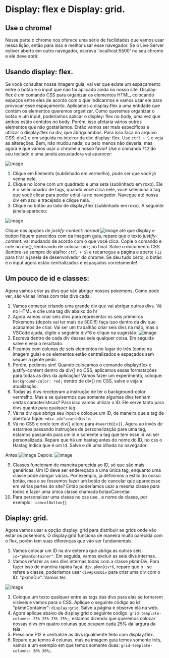 # Display: flex e Display: grid.

## Use o chrome!
  Nessa parte o chrome nos oferece uma série de facilidades que vamos usar nessa lição, então para isso é melhor usar esse navegador. Se o Live Server estiver aberto em outro navegador, escreva 'localhost:5500' no seu chrome e ele deve abrir.
  
## Usando display: flex.
  
  Se você consultar nossa imagem guia, vai ver que existe um espaçamento entre o botão e o input que não foi aplicado ainda no nosso site. Display: flex é um comando CSS para organizar os elementos HTML, colocando espaços entre eles de acordo com o que indicarmos e vamos usar ele para provocar esse espaçamento.
  Aplicamos o display:flex a uma entidade que contém os elementos queremos organizar. Como queremos organizar o botão e um input, poderíamos aplicar o displey: flex no body, uma vez que ambos estão contidos no body. Porém, isso afetaria vários outros elementos que não gostaríamos. Então vamos ser mais específicos e utilizar o display:flex na div, que abriga ambos. Para isso faça no arquivo CSS: div{} e em seguida no inteiror da div: display: flex.
  Use `ctrl + S` e veja as alterações. Bem, não mudou nada, ou pelo menos não deveria, mas agora é que vamos usar o chrome a nosso favor! Use o comando `F12` do seu teclado e uma janela assustadora vai aparecer:

  ![image](https://user-images.githubusercontent.com/39773960/218122241-c575afe7-50fd-41ae-bcfd-365955a80b14.png)

  1) Clique em Elements (sublinhado em vermelho), pode ser que você já venha nele.
  2) Clique no ícone com um quadrado e uma seta (sublinhado em roxo). Ele é o selecionador de tags, quando você clica nele, você seleciona a tag que você clicar para poder editá-la no navegador. Navegue até nossa div em azul e tracejado e clique nela.
  3) Clique no botão ao lado de display:flex (sublinhado em roxo). A seguinte janela apareceu:
 
 ![image](https://user-images.githubusercontent.com/39773960/218122973-5ada4b9b-ecc2-4696-a197-574c0c80c23d.png)

  Clique nas opções de _justify-content: normal_ ![image](https://user-images.githubusercontent.com/39773960/218123687-c5a7f133-47ad-490e-84f1-b656f808ae31.png)
 até que display e button fiquem parecidos com da imagem guia, repare que o texto _justify-content:_ vai mudando de acordo com o que você clica. Copie o comando e cole no div{}, lembrando de colocar um ; no final.
  Salve o documento CSS (lembre-se sempre do atalho: `ctrl + S`) e recarregue a página e aperte `F12` para tirar a janela de desenvolvedor do chrome. Se deu tudo certo, o botão e o input agora estão centralizados e espaçados corretamente!
  
## Um pouco de id e classes:

  Agora vamos criar as divs que vão abrigar nossos pokemons. Como pode ver, são várias linhas com três divs cada.
  
  1) Vamos começar criando uma grande div que vai abrigar outras divs. Vá no HTML e crie uma tag div abaixo do hr
  2) Agora vamos criar seis divs para representar os seis primeiros Pokemons (depois vai ter mais de 500!!!) faça isso dentro da div que acabamos de criar. Vai ser um trabalhão criar seis divs na mão, mas o VSCode ajuda, digite o seguinte div*6 e clique na sugestão: ![image](https://user-images.githubusercontent.com/39773960/218125722-3ceaac1b-8eb2-48b2-bc7f-21fc982afd88.png)
  3) Escreva dentro de cada div dessas seis qualquer coisa. Em seguida salve e veja o resultado.
  4) Ficamos com colunas de seis elementos no lugar de três (como na imagem guia) e os elementos estão centralizados e espaçados sem sequer a gente pedir.
  5) Porém, pedimos sim! Quando colocamos o comando display:flex e justify-content dentro da div{} no CSS, aplicamos essas formatações para todas as divs da aplicação! Vamos fazer um experimento, coloque: `background-color: red;` dentro de div{} no CSS, salve e veja a atualização.
  6) Todas as divs receberam a instrução de ter o background-color vermelho. Mas e se quisermos que somente algumas divs tenham certas características? Para isso vamos utilizar o ID. Ele serve tanto para divs quanto para qualquer tag.
  7) Vá na div que abriga seu input e coloque um ID, de maneira que a tag de abertura fique: `<div id="searchDiv">`.
  8) Vá no CSS e onde tem div{} altere para `#searchDiv{}`. Agora ao invés de estarmos passando instruções de personalização para uma tag, estamos passando para um id e somente a tag que tem esse id vai ser personalizada. Repare que há um hastag antes do nome do ID, no css o Hastag indica que é um Id. Salve e dê uma olhada no navegador.

Antes:![image](https://user-images.githubusercontent.com/39773960/218128611-e32f86db-1773-485d-98e8-13993b973191.png)
 Depois: ![image](https://user-images.githubusercontent.com/39773960/218128505-2f335964-e420-4cf7-90d5-dc28ba896b09.png)
 
  9) Classes funcionam de maneira parecida ao ID, só que são mais genéricas. Um ID deve ser endereçado a uma única tag, enquanto uma classe pode abrigar várias. Por exemplo, já definimos o estilo do nosso botão, mas e se fossemos fazer um botão de cancelar que aparecesse em várias partes do site? Então poderíamos usar a mesma classe para todos e fazer uma única classe chamada botaoCancelar.
  10) Para personalizar uma classe no css use . e nome da classe, por exemplo: `.cancelButton{}`

## Display: grid.

  Agora vamos usar a opção display: grid para distribuir as grids onde vão estar os pokemons. O display:grid funciona de maneira muito parecida com o flex, porém tem suas diferenças que vão ser fundamentais.
  1) Vamos colocar um ID na div externa que abriga as outras seis: `id="pkmnContainer"`. Em seguida, vamos excluir as seis divs internas.
  2) Vamos refazer as seis divs internas todas com a classe pkmnDiv. Para fazer isso de maneira rápida faça: `div.pkmnDiv*6`, repare que o . se refere a classe, poderíamos usar `div#pkmnDiv` para criar uma div com o ID: "pkmnDiv". Vamos ter:
  
  ![image](https://user-images.githubusercontent.com/39773960/218184095-ef92e89c-593c-40a0-81e7-ee7bfc398922.png)

  3) Coloque um texto qualquer entre as tags das divs para elas se tornarem visíveis e vamos para o CSS. Aplique o seguinte código ao id "pkmnContainer": `display:grid`. Salve a página e observe ela na web.
  4) Agora aplique abaixo de display:grid o seguinte código: `grid-template-columns: 25% 25% 25% 25%;`, estamos dizendo que queremos colocar nossas divs em quatro colunas que ocupam cada 25% da largura da tela.
  5) Pressione F12 e centralize as divs igualmente feito com display:flex.
  6) Repare que temos 4 colunas, mas na imagem guia temos somente três, vamos a um exemplo em que temos somente duas: `grid-template-columns: 30% 30%;`.
